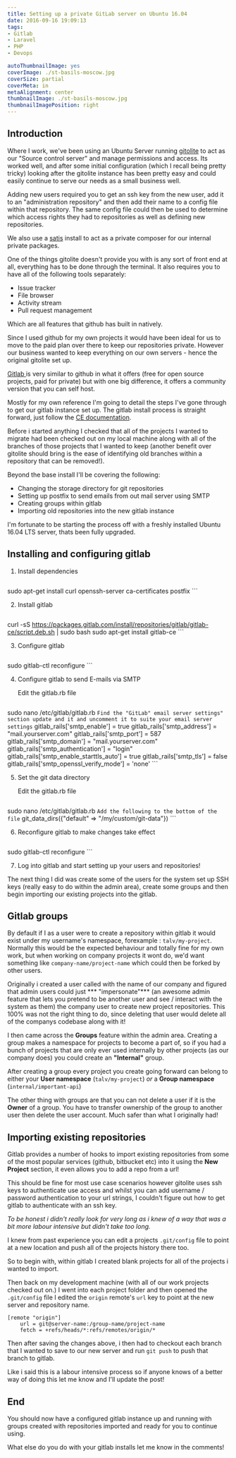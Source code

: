 ```yaml
---
title: Setting up a private GitLab server on Ubuntu 16.04
date: 2016-09-16 19:09:13
tags: 
- Gitlab
- Laravel
- PHP
- Devops

autoThumbnailImage: yes
coverImage: ./st-basils-moscow.jpg
coverSize: partial
coverMeta: in
metaAlignment: center
thumbnailImage: ./st-basils-moscow.jpg
thumbnailImagePosition: right
---
```


## Introduction
Where I work, we've been using an Ubuntu Server running [gitolite](http://gitolite.com/gitolite/index.html) to act as our "Source control server" and manage permissions and access. Its worked well, and after some initial configuration (which I recall being pretty tricky) looking after the gitolite instance has been pretty easy and could easily continue to serve our needs as a small business well.

Adding new users required you to get an ssh key from the new user, add it to an "administration repository" and then add their name to a config file within that repository. The same config file could then be used to determine which access rights they had to repositories as well as defining new repositories.

We also use a [satis](https://getcomposer.org/doc/articles/handling-private-packages-with-satis.md) install to act as a private composer for our internal private packages.

One of the things gitolite doesn't provide you with is any sort of front end at all, everything has to be done through the terminal. It also requires you to have all of the following tools separately:

- Issue tracker
- File browser
- Activity stream
- Pull request management

Which are all features that github has built in natively. 

<!-- more -->

Since I used github for my own projects it would have been ideal for us to move to the paid plan over there to keep our repositories private. However our business wanted to keep everything on our own servers - hence the original gitolite set up. 

[Gitlab ](http://www.gitlab.com) is very similar to github in what it offers (free for open source projects, paid for private) but with one big difference, it offers a community version that you can self host. 

Mostly for my own reference I'm going to detail the steps I've gone through to get our gitlab instance set up. The gitlab install process is straight forward, just follow the [CE documentation](https://about.gitlab.com/downloads/#ubuntu1604).

Before i started anything I checked that all of the projects I wanted to migrate had been checked out on my local machine along with all of the branches of those projects that I wanted to keep (another benefit over gitolite should bring is the ease of identifying old branches within a repository that can be removed!).

 Beyond the base install I'll be covering the following:

- Changing the storage directory for git repositories
- Setting up postfix to send emails from out mail server using SMTP
- Creating groups within gitlab
- Importing old repositories into the new gitlab instance

I'm fortunate to be starting the process off with a freshly installed Ubuntu 16.04 LTS server, thats been fully upgraded.

## Installing and configuring gitlab

1. Install dependencies
	
	```
sudo apt-get install curl openssh-server ca-certificates postfix
	```

2. Install gitlab

	```
curl -sS https://packages.gitlab.com/install/repositories/gitlab/gitlab-ce/script.deb.sh | sudo bash
sudo apt-get install gitlab-ce
	```

3. Configure gitlab

	```
sudo gitlab-ctl reconfigure
	```

4. Configure gitlab to send E-mails via SMTP

	Edit the gitlab.rb file
	```
sudo nano /etc/gitlab/gitlab.rb
	```
Find the "GitLab" email server settings" section update and it and uncomment it to suite your email server settings
	```
gitlab_rails['smtp_enable'] = true
gitlab_rails['smtp_address'] = "mail.yourserver.com"
gitlab_rails['smtp_port'] = 587
gitlab_rails['smtp_domain'] = "mail.yourserver.com"
gitlab_rails['smtp_authentication'] = "login"
gitlab_rails['smtp_enable_starttls_auto'] = true
gitlab_rails['smtp_tls'] = false
gitlab_rails['smtp_openssl_verify_mode'] = 'none'
	```

5. Set the git data directory

	Edit the gitlab.rb file
	```
sudo nano /etc/gitlab/gitlab.rb
	```
	 Add the following to the bottom of the file
	 ```
 git_data_dirs({"default" => "/my/custom/git-data"})
	 ```
		
6. Reconfigure gitlab to make changes take effect

	```
sudo gitlab-ctl reconfigure
	```
	
7. Log into gitlab and start setting up your users and repositories!


The next thing I did was create some of the users for the system set up SSH keys (really easy to do within the admin area), create some groups and then begin importing our existing projects into the gitlab.
	
## Gitlab groups

By default if I as a user were to create a repository within gitlab it would exist under my username's namespace, forexample : `talv/my-project`. Normally this would be the expected behaviour and totally fine for my own work, but when working on company projects it wont do, we'd want something like `company-name/project-name` which could then be forked by other users.

Originally i created a user called with the name of our company and figured that admin users could just *** "impersonate"*** (an awesome admin feature that lets you pretend to be another user and see / interact with the system as them) the company user to create new project repositories. This 100% was not the right thing to do, since deleting that user would delete all of the companys codebase along with it! 

I then came across the **Groups** feature within the admin area. Creating a group makes a namespace for projects to become a part of, so if you had a bunch of projects that are only ever used internally by other projects (as our company does) you could create an **"Internal"** group. 

After creating a group every project you create going forward can belong to either your **User namespace** (`talv/my-project`) *or* a **Group namespace** (`internal/important-api`)

The other thing with groups are that you can not delete a user if it is the **Owner** of a group. You have to transfer ownership of the group to another user then delete the user account. Much safer than what I originally had!
	
## Importing existing repositories
Gitlab provides a number of hooks to import existing repositories from some of the most popular services (github, bitbucket etc) into it using the **New Project** section, it even allows you to add a repo from a url!

This should be fine for most use case scenarios however gitolite uses ssh keys to authenticate use access and whilst you can add username / password authentication to your url strings, I couldn't figure out how to get gitlab to authenticate with an ssh key. 

*To be honest i didn't really look for very long as i knew of a way that was a bit more labour intensive but didn't take too long.*

I knew from past experience you can edit a projects `.git/config` file to point at a new location and push all of the projects history there too.

So to begin with, within gitlab I created blank projects for all of the projects i wanted to import. 

Then back on my development machine (with all of our work projects checked out on.) I went into each project folder and then opened the `.git/config` file I edited the `origin` remote's `url` key to point at the new server and repository name.

```
[remote "origin"]
	url = git@server-name:/group-name/project-name
	fetch = +refs/heads/*:refs/remotes/origin/*
```

Then after saving the changes above, i then had to checkout each branch that I wanted to save to our new server and run `git push` to push that branch to gitlab.

Like i said this is a labour intensive process so if anyone knows of a better way of doing this let me know and I'll update the post!

## End
You should now have a configured gitlab instance up and running with groups created with repositories imported and ready for you to continue using.

What else do you do with your gitlab installs let me know in the comments!